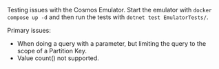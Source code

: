 Testing issues with the Cosmos Emulator.  Start the emulator with `docker compose up -d` and then run the tests with `dotnet test EmulatorTests/`.


Primary issues:
- When doing a query with a parameter, but limiting the query to the scope of a Partition Key.
- Value count() not supported.

